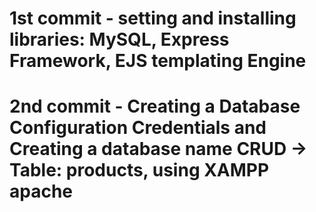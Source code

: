 # 1st commit - setting and installing libraries: MySQL, Express Framework, EJS templating Engine

# 2nd commit - Creating a Database Configuration Credentials and Creating a database name CRUD -> Table: products, using XAMPP apache

